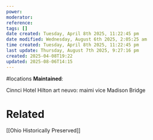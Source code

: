 ```yaml
---
power: 
moderator: 
reference: 
tags: []
date created: Tuesday, April 8th 2025, 11:22:45 pm
date modified: Wednesday, August 6th 2025, 2:05:25 am
time created: Tuesday, April 8th 2025, 11:22:45 pm
last update: Thursday, August 7th 2025, 9:27:16 pm
created: 2025-04-08T19:22
updated: 2025-08-06T14:15
---
```

#locations 
**Maintained**: 

Cinnci Hotel Hilton
art neuvo: maimi vice
Madison Bridge
# Related
[[Ohio Historically Preserved]]